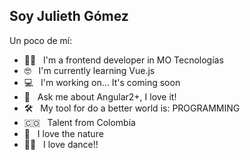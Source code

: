 ## Soy Julieth Gómez

Un poco de mí:  
- 🤜🏽  &nbsp;&nbsp;I'm a frontend developer in MO Tecnologías 
- 🤓  &nbsp;&nbsp;I'm currently learning Vue.js
- 💻  &nbsp;&nbsp;I'm working on... It's coming soon
- 💬  &nbsp;&nbsp;Ask me about Angular2+, I love it!
- 🛠  &nbsp;&nbsp;My tool for do a better world is: PROGRAMMING 
- 🇨🇴  &nbsp;&nbsp;Talent from Colombia
- 🌳  &nbsp;&nbsp;I love the nature
- 💃🏽  &nbsp;&nbsp;I love dance!!







<!--
**angelicajuliev/angelicajuliev** is a ✨ _special_ ✨ repository because its `README.md` (this file) appears on your GitHub profile.

Here are some ideas to get you started:

- 🔭 I’m currently working on ...
- 🌱 I’m currently learning ...
- 👯 I’m looking to collaborate on ...
- 🤔 I’m looking for help with ...
- 💬 Ask me about ...
- 📫 How to reach me: ...
- 😄 Pronouns: ...
- ⚡ Fun fact: ...
-->
